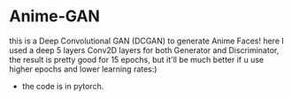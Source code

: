 # Anime-GAN
this is a Deep Convolutional GAN (DCGAN) to generate Anime Faces!
here I used a deep 5 layers Conv2D layers for both Generator and Discriminator,
the result is pretty good for 15 epochs, but it'll be much better if u use higher epochs and lower learning rates:)
* the code is in pytorch.
